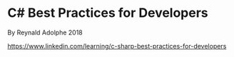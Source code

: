 # C# Best Practices for Developers

By Reynald Adolphe
2018

https://www.linkedin.com/learning/c-sharp-best-practices-for-developers
